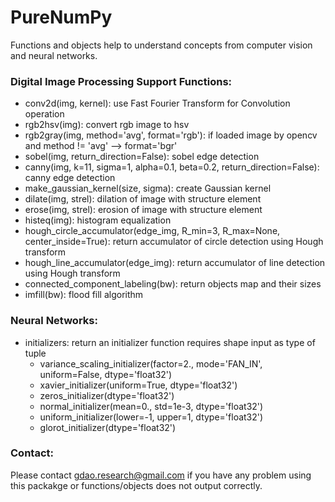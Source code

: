 # PureNumPy
Functions and objects help to understand concepts from computer vision and neural networks.

### Digital Image Processing Support Functions:
- conv2d(img, kernel): use Fast Fourier Transform for Convolution operation
- rgb2hsv(img): convert rgb image to hsv
- rgb2gray(img, method='avg', format='rgb'): if loaded image by opencv and method != 'avg' --> format='bgr'
- sobel(img, return_direction=False): sobel edge detection
- canny(img, k=11, sigma=1, alpha=0.1, beta=0.2, return_direction=False): canny edge detection
- make_gaussian_kernel(size, sigma): create Gaussian kernel
- dilate(img, strel): dilation of image with structure element
- erose(img, strel): erosion of image with structure element
- histeq(img): histogram equalization
- hough_circle_accumulator(edge_img, R_min=3, R_max=None, center_inside=True): return accumulator of circle detection using Hough transform
- hough_line_accumulator(edge_img): return accumulator of line detection using Hough transform
- connected_component_labeling(bw): return objects map and their sizes
- imfill(bw): flood fill algorithm

### Neural Networks:
- initializers: return an initializer function requires shape input as type of tuple
  + variance_scaling_initializer(factor=2., mode='FAN_IN', uniform=False, dtype='float32')
  + xavier_initializer(uniform=True, dtype='float32')
  + zeros_initializer(dtype='float32')
  + normal_initializer(mean=0., std=1e-3, dtype='float32')
  + uniform_initializer(lower=-1, upper=1, dtype='float32')
  + glorot_initializer(dtype='float32')

### Contact:
Please contact gdao.research@gmail.com if you have any problem using this packakge or functions/objects does not output correctly.
